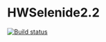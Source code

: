 # HWSelenide2.2
[![Build status](https://ci.appveyor.com/api/projects/status/fu2783evbtfvo310?svg=true)](https://ci.appveyor.com/project/Pavel-Ole/hwselenide2-2)
